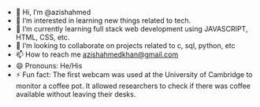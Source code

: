 - 👋 Hi, I’m @azishahmed
- 👀 I’m interested in learning new things related to tech.
- 🌱 I’m currently learning full stack web development using JAVASCRIPT, HTML, CSS, etc.
- 💞️ I’m looking to collaborate on projects related to c, sql, python, etc
- 📫 How to reach me azishahmedkhan@gmail.com
- 😄 Pronouns: He/His
- ⚡ Fun fact: The first webcam was used at the University of Cambridge to monitor a coffee pot. It allowed researchers to check if there was coffee available without leaving their desks.

<!---
azishahmed/azishahmed is a ✨ special ✨ repository because its `README.md` (this file) appears on your GitHub profile.
You can click the Preview link to take a look at your changes.
--->
